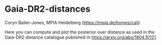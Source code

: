 # Gaia-DR2-distances

Coryn Bailer-Jones, MPIA Heidelberg (https://mpia.de/homes/calj)

Here you can compute and plot the posterior over distance as used in the Gaia-DR2 distance catalogue published in https://arxiv.org/abs/1804.10121.

